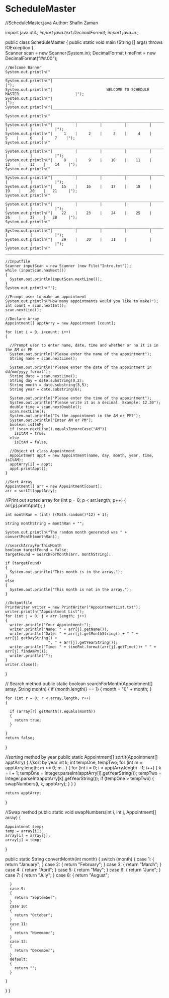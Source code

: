 # ScheduleMaster
//ScheduleMaster.java                Author: Shafin Zaman

import java.util.*;
import java.text.DecimalFormat;
import java.io.*;

public class ScheduleMaster
{
  public static void main (String [] args) throws IOException
  {    
    Scanner scan = new Scanner(System.in);
    DecimalFormat timeFmt = new DecimalFormat("##.00");
    
    //Welcome Banner
    System.out.println(" ___________________________________________________________________________");
    System.out.println("|                                                                           |");
    System.out.println("|                        WELCOME TO SCHEDULE MASTER                         |");
    System.out.println("|                                                                           |");
    System.out.println("|___________________________________________________________________________|");
    
    System.out.println(" ____________________________________________________________________________");
    System.out.println("|          |          |          |          |          |          |          |");                                                          
    System.out.println("|     1    |     2    |     3    |     4    |     5    |     6    |     7    |");
    System.out.println(" ____________________________________________________________________________");
    System.out.println("|          |          |          |          |          |          |          |");                                                               
    System.out.println("|     8    |     9    |    10    |    11    |    12    |    13    |    14    |");
    System.out.println(" ____________________________________________________________________________");
    System.out.println("|          |          |          |          |          |          |          |");                                                               
    System.out.println("|    15    |    16    |    17    |    18    |    19    |    20    |   21     |");
    System.out.println(" ____________________________________________________________________________");
    System.out.println("|          |          |          |          |          |          |          |");                                                               
    System.out.println("|    22    |    23    |    24    |    25    |    26    |    27    |   28     |");
    System.out.println(" ____________________________________________________________________________");
    System.out.println("|          |          |          |          |          |          |          |");                                                               
    System.out.println("|    29    |    30    |    31    |          |          |          |          |");
    System.out.println(" ____________________________________________________________________________");
    
    //Inputfile
    Scanner inputScan = new Scanner (new File("Intro.txt"));
    while (inputScan.hasNext())
    {
      System.out.println(inputScan.nextLine());
    }
    System.out.println("");
    
    //Prompt user to make an appointment
    System.out.println("How many appointments would you like to make?");
    int count = scan.nextInt();
    scan.nextLine();
    
    //Declare Array
    Appointment[] apptArry = new Appointment [count];
    
    for (int i = 0; i<count; i++)
    {
      
      //Prompt user to enter name, date, time and whether or no it is in the AM or PM
      System.out.println("Please enter the name of the appointment");
      String name = scan.nextLine();
      
      System.out.println("Please enter the date of the appointment in dd/mm/yyyy format");
      String date = scan.nextLine();
      String day = date.substring(0,2);
      String month = date.substring(3,5);
      String year = date.substring(6);
      
      System.out.println("Please enter the time of the appointment");
      System.out.println("Please write it as a decimal. Example: 12.30");
      double time = scan.nextDouble();
      scan.nextLine();
      System.out.println("Is the appointment in the AM or PM?");
      System.out.println("Enter AM or PM");
      boolean isItAM;
      if (scan.nextLine().equalsIgnoreCase("AM"))
        isItAM = true;
      else 
        isItAM = false;
      
      //Object of class Appointment
      Appointment appt = new Appointment(name, day, month, year, time, isItAM);
      apptArry[i] = appt;
      appt.printAppt();
    }
    
    //Sort Array
    Appointment[] arr = new Appointment[count];
    arr = sortIt(apptArry); 
    
   //Print out sorted array
    for (int p = 0; p < arr.length; p++)
    {
      arr[p].printAppt();
    }
    
    int monthRan = (int) ((Math.random()*12) + 1); 
    
    String monthString = monthRan + "";
    
    System.out.println("The random month generated was " + convertMonth(monthRan));
    
    //searchArrayForThisMonth
    boolean targetFound = false;    
    targetFound = searchForMonth(arr, monthString);
    
    if (targetFound)
    {
      System.out.println("This month is in the array.");
    }
    else
    {
      System.out.println("This month is not in the array.");
    }
    
    //Outputfile
    PrintWriter writer = new PrintWriter("AppointmentList.txt");
    writer.println("Appointment List");
    for (int j = 0; j < arr.length; j++)
    {
      writer.println("Your Appointment:");
      writer.println("Name: " + arr[j].getName());
      writer.println("Date: " + arr[j].getMonthString() + " " + arr[j].getDayString() +
                       ", " + arr[j].getYearString());
      writer.println("Time: " + timeFmt.format(arr[j].getTime())+ " " + arr[j].findAmPm());
      writer.println("");
    }
    writer.close();
  }
  
  // Search method
  public static boolean searchForMonth(Appointment[] array, String month)
  {
    if (month.length() == 1)
    {
      month = "0" + month;
    }
    
    for (int r = 0; r < array.length; r++)
    {
      
      if (array[r].getMonth().equals(month))
      {
        return true;
      }
      
    }
    return false;
  } 
  
  //sorting method by year
  public static Appointment[] sortIt(Appointment[] apptArry)
  {
    //sort by year
    int k;
    int tempOne, tempTwo;
    for (int m = apptArry.length; m >= 0; m--) {
      for (int i = 0; i < apptArry.length - 1; i++) {
        k = i + 1;
        tempOne = Integer.parseInt(apptArry[i].getYearString());
        tempTwo = Integer.parseInt(apptArry[k].getYearString());
        if (tempOne > tempTwo) 
        {
          swapNumbers(i, k, apptArry);
        }
      }
    }
    
    return apptArry;
  }
  
  //Swap method
  public static void swapNumbers(int i, int j, Appointment[] array) {
    
    Appointment temp;
    temp = array[i];
    array[i] = array[j];
    array[j] = temp;
  }
  
  
  
  public static String convertMonth(int month)
  {
    switch (month)
    {
      case 1:
      {
        return "January";
      }
      case 2:
      {
        return "February";
      }
      case 3:
      {
        return "March";
      }
      case 4:
      {
        return "April";
      }
      case 5:
      {
        return "May";
      }
      case 6:
      {
        return "June";
      }
      case 7:
      {
        return "July";
      }
      case 8:
      {
        return "August";
        
      }
      case 9:
      {
        return "September";
      }
      case 10:
      {
        return "October";
      }
      case 11:
      {
        return "November";
      }
      case 12:
      {
        return "December";
      }
      default:
      {
        return "";
      }
      
    }
  }
}













